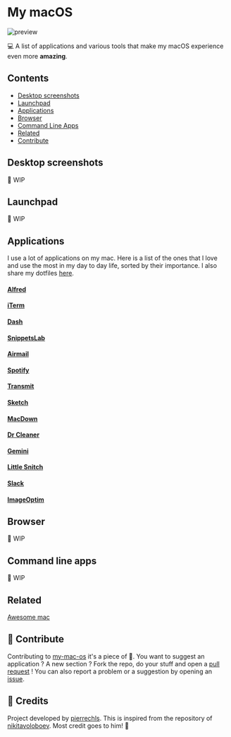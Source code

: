 # My macOS

![preview](https://raw.githubusercontent.com/pierrechls/my-mac-os/master/assets/preview.png)

💻 A list of applications and various tools that make my macOS experience even more **amazing**.

## Contents

- [Desktop screenshots](#desktop-screenshots)
- [Launchpad](#launchpad)
- [Applications](#applications)
- [Browser](#browser)
- [Command Line Apps](#command-line-apps)
- [Related](#related)
- [Contribute](#contributing)

## Desktop screenshots

:construction: WIP

## Launchpad

:construction: WIP

## Applications

I use a lot of applications on my mac. Here is a list of the ones that I love and use the most in my day to day life, sorted by their importance. I also share my dotfiles [here](https://github.com/pierrechls/dotfiles).

#### [Alfred](https://www.alfredapp.com/)

#### [iTerm](https://www.iterm2.com/)

#### [Dash](https://kapeli.com/dash)

#### [SnippetsLab](https://www.renfei.org/snippets-lab/)

#### [Airmail](http://airmailapp.com/)

#### [Spotify](https://www.spotify.com/us/)

#### [Transmit](https://www.panic.com/transmit/)

#### [Sketch](https://www.sketchapp.com/)

#### [MacDown](https://macdown.uranusjr.com/)

#### [Dr Cleaner](https://www.drcleaner.com/dr-cleaner/)

#### [Gemini](http://macpaw.com/gemini)

#### [Little Snitch](https://www.obdev.at/products/littlesnitch/index.html)

#### [Slack](https://slack.com)

#### [ImageOptim](https://imageoptim.com/mac)

## Browser

:construction: WIP

## Command line apps

:construction: WIP

## Related

[Awesome mac](https://github.com/jaywcjlove/awesome-mac)

## :raised_hands: Contribute

Contributing to [my-mac-os](https://github.com/pierrechls/my-mac-os) it's a piece of :cake:. You want to suggest an application ? A new section ? Fork the repo, do your stuff and open a [pull request](https://github.com/pierrechls/my-mac-os/compare) ! You can also report a problem or a suggestion by opening an [issue](https://github.com/pierrechls/my-mac-os/new).

## :tada: Credits

Project developed by [pierrechls](https://github.com/pierrechls). This is inspired from the repository of [nikitavoloboev](https://github.com/nikitavoloboev/my-mac-os). Most credit goes to him! 👏
